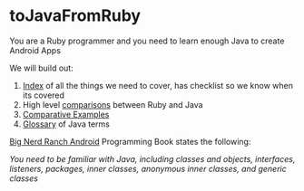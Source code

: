 # toJavaFromRuby
You are a Ruby programmer and you need to learn enough Java to create Android Apps

We will build out:

1. [Index](Index.md) of all the things we need to cover, has checklist so we know when its covered
1. High level [comparisons](Comparsion.md) between Ruby and Java
1. [Comparative Examples](CompartiveExamples.md)
1. [Glossary](Glossary.md) of Java terms

[Big Nerd Ranch Android](https://www.goodreads.com/book/show/30654847-android-programming) Programming Book states the following:

*You need to be familiar with Java, including classes and objects, interfaces, listeners, packages, inner classes, anonymous inner classes, and generic classes*
